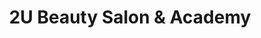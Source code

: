 ---
title: "2U Beauty Salon & Academy"
url: /edinburgh/2u-beauty-salon-and-academy/
shop: beauty
---